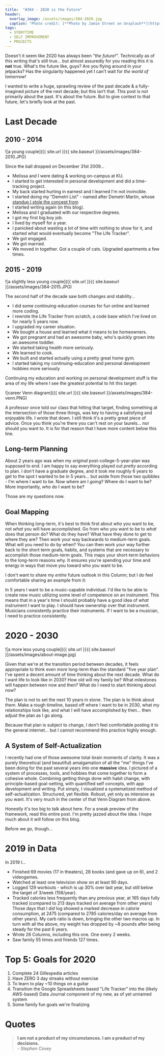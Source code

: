 ```yaml
---
title:  "#384 - 2020 is the Future"
header:
  overlay_image: /assets/images/384-2020.jpg
  caption: "Photo credit: [**Photo by Jamie Street on Unsplash**](https://unsplash.com/@jamie452?utm_source=unsplash&utm_medium=referral&utm_content=creditCopyText)"
tags:
  - STORYTIME
  - SELF IMPROVEMENT
  - PROJECTS
---
```


Doesn't it seem like 2020 has always been *"the future!"*. Technically as of this writing that's still true... but almost assuredly for you reading this it is **not** true. What's the future like, guys? Are you flying around in your jetpacks? Has the singularity happened yet I can't wait for *the world of tomorrow!*

I wanted to write a huge, sprawling review of the past decade & a fully-imagined picture of the next decade; but this isn’t that. This post is not primarily about the past. It's about the future. But to give context to that future, let's briefly look at the past.

# **Last Decade**

## **2010 - 2014**

![a young couple]({{ site.url }}{{ site.baseurl }}/assets/images/384-2010.JPG)

Since the ball dropped on December 31st 2009...

- Melissa and I were dating & working on-campus at KU.
- I started to get interested in personal development and did a time-tracking project.
- My back started hurting in earnest and I learned I'm not invincible.
- I started doing my "Demetri List" - named after Demetri Martin, whose [standup I stole the concept from](https://youtu.be/NzsEtafv-FA?list=PLB47E5A265F29A6CA&t=374)
- I started writing again (in this blog).
- Melissa and I graduated with our respective degrees.
- I got my first big boy job.
- I lived by myself for a year.
- I panicked about wasting a lot of time with nothing to show for it, and started what would eventually become "The Life Tracker".
- We got engaged.
- We got married.
- We moved in together. Got a couple of cats. Upgraded apartments a few times.

## **2015 - 2019**

![a slightly less young couple]({{ site.url }}{{ site.baseurl }}/assets/images/384-2015.JPG)

The second half of the decade saw both changes and stability...

- I did some continuing-education courses for fun online and learned more coding.
- I rewrote the Life Tracker from scratch, a code base which I've lived on for nearly 5 years now.
- I upgraded my career situation.
- We bought a house and learned what it means to be homeowners.
- We got pregnant and had an awesome baby, who's quickly grown into an awesome toddler.
- We started taking health more seriously.
- We learned to cook.
- We built and started actually using a pretty great home gym.
- I started taking my continuing-education and personal development hobbies more seriously

Continuing my education and working on personal development stuff is the area of my life where I see the greatest potential to hit this target:

![career Venn diagram]({{ site.url }}{{ site.baseurl }}/assets/images/384-venn.PNG)

A professor once told our class that hitting that target, finding something at the intersection of those three things, was key to having a satisfying and enjoyable life. I wrote that down. I still think it's a pretty great piece of advice. Once you think you're there you can't rest on your laurels... nor should you want to. It is for that reason that I have more content below this line.

## **Long-term Planning**

About 2 years ago was when my *original* post-college-5-year-plan was supposed to end. I am happy to say everything played out *pretty* according to plan. I don't have a graduate degree, and it took me roughly 6 years to get to the spot I wanted to be in 5 years... but aside from those two quibbles - I'm where I want to be. Now where am I *going*? Where do I want to be? More importantly, *who* do I want to be?

Those are my questions now.

## **Goal Mapping**

When thinking long-term, it's best to think first about *who* you want to be, not *what* you will have accomplished. Go from who you want to be to *what* does that person do? What do they have? What have they done to get to where they are? Then work your way backwards to medium-term goals. What will you need to do by when? You can then work your way further back to the short term goals, habits, and systems that are necessary to accomplish those medium-term goals. This maps your short-term behaviors to the long-term reasons why. It ensures you're spending your time and energy in ways that move you toward who you want to be.

I don't want to share my *entire* future outlook in this Column; but I do feel comfortable sharing an example from it:

In 5 years I want to be a music-capable individual. I'd like to be able to create new music utilizing some level of competence on an instrument. This means that in a year's time I should probably have a good idea of *what* instrument I want to play. I should have ownership over that instrument. Musicians consistently practice their instruments. If I want to be a musician, I need to practice consistently.  

# **2020 - 2030**

![a more less young couple]({{ site.url }}{{ site.baseurl }}/assets/images/about-image.jpg)

Given that we're at the transition period between decades, it feels appropriate to think even *more* long-term than the standard "five year plan". I've spent a decent amount of time thinking about the next decade. What do I want life to look like in 2030? How old will my family be? What milestones will happen between now and then? What do I need to start thinking about now? 

The plan is not to set the next 10 years in stone. The plan is to think about them. Make a rough timeline, based off where I want to be in 2030, what my relationships look like, and what I will have accomplished by then... then adjust the plan as I go along. 

Because that plan is subject to change, I don't feel comfortable posting it to the general internet... but I cannot recommend this practice highly enough.

## **A System of Self-Actualization**

I recently had one of those awesome total-brain moments of clarity. It was a purely theoretical (and beautiful) amalgamation of all the "me" things I've been doing for the past several years into one **massive** idea. I pictured of a system of processes, tools, and hobbies that come together to form a cohesive whole. Combining getting things done with habit change, with principle-based goal-setting, with quantified self concepts, with app development and writing. Put simply, I visualized a systematized method of self-actualization. Structured, yet flexible. Robust, yet only as intensive as you want. It's very much in the center of that Venn Diagram from above.

Honestly it's too big to talk about here. For a sneak preview of the framework, read this entire post. I'm pretty jazzed about the idea. I hope much about it will follow on this blog.

Before we go, though...

# **2019 in Data**

In 2019 I...

- Finished 69 movies (17 in theaters), 28 books (and gave up on 6), and 2 videogames.
- Watched at least one television show on at least 90 days.
- Logged 129 workouts - which is up 30% over last year, but still below the target of 3/week (156/year).
- Tracked calories less frequently than any previous year, at 165 days fully tracked (compared to 213 days tracked on average from other years) Those days that I *did* log showed a marked decrease in calorie consumption, at 2475 (compared to 2785 calories/day on average from other years). My carb ratio is down, bringing the other two macros up. In turn with all the above, my weight has dropped by ~8 pounds after being steady for the past 6 years.
- Wrote 26 Columns, including this one. One every 2 weeks.
- Saw family 55 times and friends 127 times.

# **Top 5: Goals for 2020**

1. Complete 24 Gillespedia articles
2. Have ZERO 3 day streaks without exercise
3. To learn to play ~10 things on a guitar
4. Transition the Google Spreadsheets based "Life Tracker" into the (likely AWS-based) Data Journal component of my new, as of yet unnamed system
5. Some family fun goals we're finalizing

# Quotes  
> **I am not a product of my circumstances. I am a product of my decisions.**  
> *- Stephen Covey*
